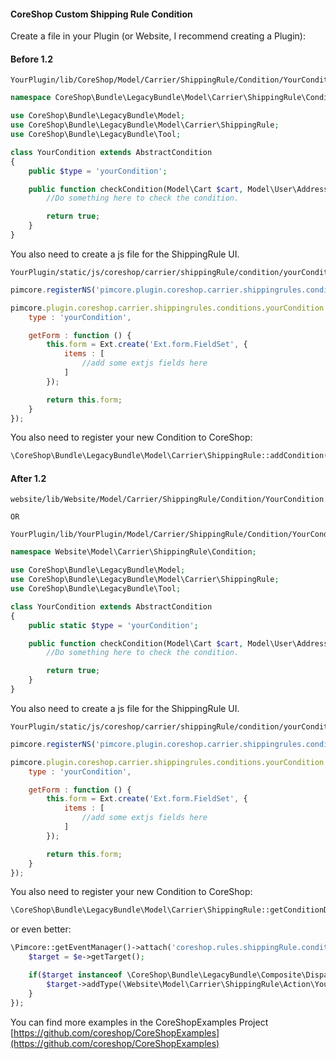 
#### CoreShop Custom Shipping Rule Condition

Create a file in your Plugin (or Website, I recommend creating a Plugin):

#### Before 1.2

```
YourPlugin/lib/CoreShop/Model/Carrier/ShippingRule/Condition/YourCondition.php
```

```php
namespace CoreShop\Bundle\LegacyBundle\Model\Carrier\ShippingRule\Condition;

use CoreShop\Bundle\LegacyBundle\Model;
use CoreShop\Bundle\LegacyBundle\Model\Carrier\ShippingRule;
use CoreShop\Bundle\LegacyBundle\Tool;

class YourCondition extends AbstractCondition
{
    public $type = 'yourCondition';

    public function checkCondition(Model\Cart $cart, Model\User\Address $address, ShippingRule $shippingRule) {
        //Do something here to check the condition.

        return true;
    }
}
```

You also need to create a js file for the ShippingRule UI.

```
YourPlugin/static/js/coreshop/carrier/shippingRule/condition/yourCondition.js
```

```js
pimcore.registerNS('pimcore.plugin.coreshop.carrier.shippingrules.conditions.yourCondition');

pimcore.plugin.coreshop.carrier.shippingrules.conditions.yourCondition = Class.create(pimcore.plugin.coreshop.rules.conditions.abstract, {
    type : 'yourCondition',

    getForm : function () {
        this.form = Ext.create('Ext.form.FieldSet', {
            items : [
                //add some extjs fields here
            ]
        });

        return this.form;
    }
});

```

You also need to register your new Condition to CoreShop:

```php
\CoreShop\Bundle\LegacyBundle\Model\Carrier\ShippingRule::addCondition("YourCondition");
```

#### After 1.2

```
website/lib/Website/Model/Carrier/ShippingRule/Condition/YourCondition.php

OR

YourPlugin/lib/YourPlugin/Model/Carrier/ShippingRule/Condition/YourCondition.php
```

```php
namespace Website\Model\Carrier\ShippingRule\Condition;

use CoreShop\Bundle\LegacyBundle\Model;
use CoreShop\Bundle\LegacyBundle\Model\Carrier\ShippingRule;
use CoreShop\Bundle\LegacyBundle\Tool;

class YourCondition extends AbstractCondition
{
    public static $type = 'yourCondition';

    public function checkCondition(Model\Cart $cart, Model\User\Address $address, ShippingRule $shippingRule) {
        //Do something here to check the condition.

        return true;
    }
}
```

You also need to create a js file for the ShippingRule UI.

```
YourPlugin/static/js/coreshop/carrier/shippingRule/condition/yourCondition.js
```

```js
pimcore.registerNS('pimcore.plugin.coreshop.carrier.shippingrules.conditions.yourCondition');

pimcore.plugin.coreshop.carrier.shippingrules.conditions.yourCondition = Class.create(pimcore.plugin.coreshop.rules.conditions.abstract, {
    type : 'yourCondition',

    getForm : function () {
        this.form = Ext.create('Ext.form.FieldSet', {
            items : [
                //add some extjs fields here
            ]
        });

        return this.form;
    }
});

```

You also need to register your new Condition to CoreShop:

```php
\CoreShop\Bundle\LegacyBundle\Model\Carrier\ShippingRule::getConditionDispatcher()->addType(\Website\Model\Carrier\ShippingRule\Action\YourCondition::class);
```

or even better:

```php
\Pimcore::getEventManager()->attach('coreshop.rules.shippingRule.condition.init', function(\Zend_EventManager_Event $e) {
    $target = $e->getTarget();

    if($target instanceof \CoreShop\Bundle\LegacyBundle\Composite\Dispatcher) {
        $target->addType(\Website\Model\Carrier\ShippingRule\Action\YourAction::class);
    }
});
```

You can find more examples in the CoreShopExamples Project [https://github.com/coreshop/CoreShopExamples](https://github.com/coreshop/CoreShopExamples)
